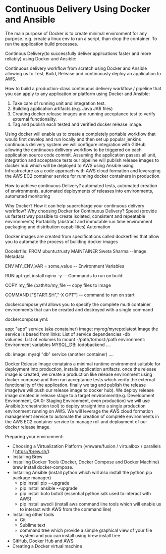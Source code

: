 # Continuous Delivery Using Docker and Ansible
The main purpose of Docker is to create minimal environment for any purpose.
e.g. create a linux env to run a script, than drop the container.
To run the application build processes.

Continous Delivery(to successfully deliver applications faster and more reliably) using Docker and Ansible:

Continuous delivery workflow from scratch using Docker and Ansible allowing us to Test, Build, Release and continuously deploy an application to AWS.

How to build a production-class continuous delivery workflow / pipeline that you can apply to any application or platform using Docker and Ansible:
1. Take care of running unit and integration test.
2. Building application artifacts.(e.g. Java JAR files)
3. Creating docker release images and running acceptance test to verify external functionality.
4. Tag and publish each tested and verified docker release image.

Using docker will enable us to create a completely portable workflow that would first develop and run locally and then set up popular jenkins continuous delivery system we will configure integration with GitHub allowing the continuous dellivery workflow to be triggered on each application source code commit. Assuming the application passes all unit, integration and acceptance tests our pipeline will publish release images to docker hub which will be deployed to AWS using Ansible using Infrastructure as a code approach with AWS cloud formation and leveraging the AWS EC2 container service for running docker containers in production.

How to achieve continuous Delivery?
automated tests, automated creation of environments, automated deployments of releases into environments, automated monitoring 


Why Docker? How it can help supercharge your continuous delivery workflow? Why choosing Docker for Continuous Delivery?
Speed (provide us fastest way possible to create isolated, consistent and repeatable environments)
Portability (abstract and immutable run time environment packaging and distribution capabilities)
Automation


Docker images are created from specifications called dockerfiles that allow you to automate the process of building docker images


Docekrfile:
FROM ubuntu:trusty
MAINTAINER Sweta Sharma --Image Metadata

ENV MY_ENV_VAR = some_value -- Environment Variables

RUN apt-get install nginx -y  -- Commands to run on build

COPY my_file /path/to/my_file -- copy files to image


COMMAND ["START.SH","-X OPT"]  -- command to run on start


dockercompose.yml allows you to specify the complete multi container environments that can be created and destroyed with a single command


dockercompose.yml:

app:                                                      "app" service (aka conatainer)
  image: myrog/myrepo:latest                              Image the service is based from
  links:                                                  List of service dependencies
    -db                                                   
  volumes:                                                List of volumes to mount
    -/path/to/host:/path
  environment:                                            Environment variables 
    MYSQL_DB: todobackend
 ....
 
 db:
  image: mysql                                            "db" service (another container)
 ....
 
Docker Release Image conatains a minimal runtime environment suitable for deployment into production, installs application artifacts.
once the release image is created, we create a production like release environment using docker compose and then run acceptance tests
which verify the external functionality of the application. finally we tag and publish the release image(we will push our release image to docker hub). We deploy release image created in release stage to a target environment(e.g. Development Environment, QA 0r Staging Environment, even production) we will use Ansible(orchestration tool) to deploy straight into a single production environment running on AWS. We will leverage the AWS cloud formation management service to automate the creation of complete environments in the AWS EC2 container service to manage roll and deployment of our docker release image.  

Preparing your environment:
- Choosing a Virtualization Platform (vmware/fusion / virtualbox / parallels / https://brew.sh/).
- Installing Brew
- Installing Docker Tools (Docker, Docker Compose and Docker Machine) brew install docker-compose.
- Installing Ansible (install python which will also install the python pip package manager)
    - pip install pip --upgrade
    - pip install ansible --upgrade
    - pip install boto boto3  (essential python sdk used to interact with AWS)
    - pip install awscli (install aws command line tools which will enable us to interact with AWS from the command line)
- Installing other tools 
    - Git
    - Sublime text
    - command tree which provide a simple graphical view of your file system and you can install using brew install tree
- GitHub, Docker Hub and AWS
- Creating a Docker virtual machine





